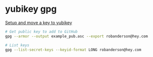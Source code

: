 # yubikey gpg

[Setup and move a key to yubikey](https://developers.yubico.com/PGP/Importing_keys.html)

```sh
# Get public key to add to GitHub
gpg --armor --output example_pub.asc --export robanderson@hey.com

# List keys
gpg --list-secret-keys --keyid-format LONG robanderson@hey.com
```